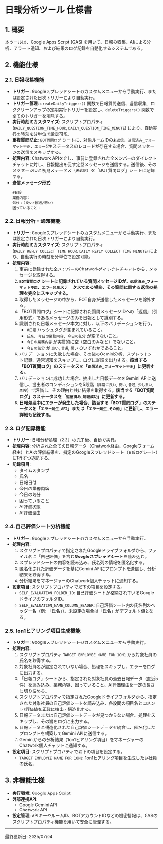 # 日報分析ツール 仕様書

## 1. 概要

本ツールは、Google Apps Script (GAS) を用いて、日報の収集、AIによる分析、アラート通知、および結果のログ記録を自動化するシステムである。

## 2. 機能仕様

### 2.1. 日報収集機能

-   **トリガー**: Googleスプレッドシートのカスタムメニューから手動実行、または設定された日次トリガーにより自動実行。
-   **トリガー管理**: `createDailyTriggers()` 関数で日報質問送信、返信収集、ログクリーンアップの定期実行トリガーを設定し、`deleteTriggers()` 関数で全てのトリガーを削除する。
-   **実行時刻のカスタマイズ**: スクリプトプロパティ (`DAILY_QUESTION_TIME_HOUR`, `DAILY_QUESTION_TIME_MINUTE`) により、自動実行の時刻を分単位で設定可能。
-   **重複質問防止**: `BOT質問ログ` シートに、対象ルームIDの`未返信`、`返信済み_フォーマット不正`、`エラー発生`ステータスのレコードが存在する場合、質問メッセージの送信をスキップする。
-   **処理内容**: Chatwork APIを介し、事前に登録された全メンバーのダイレクトチャットに対し、日報提出を促す定型メッセージを送信する。送信後、そのメッセージIDと初期ステータス（`未返信`）を「BOT質問ログ」シートに記録する。
-   **送信メッセージ形式**: 
    ```
    #日報
    業務内容：
    気分：(良い/普通/悪い)
    困っていること：
    ```

### 2.2. 日報分析・通知機能

-   **トリガー**: Googleスプレッドシートのカスタムメニューから手動実行、または設定された日次トリガーにより自動実行。
-   **実行時刻のカスタマイズ**: スクリプトプロパティ (`DAILY_REPLY_COLLECT_TIME_HOUR`, `DAILY_REPLY_COLLECT_TIME_MINUTE`) により、自動実行の時刻を分単位で設定可能。
-   **処理内容**:
    1.  事前に登録された全メンバーのChatworkダイレクトチャットから、メッセージを取得する。
    2.  **`BOT質問ログ` シートに記録されている質問メッセージIDが、`返信済み_フォーマット不正`、`エラー発生`ステータスである場合、その質問に関する返信の処理を完全にスキップする。**
    3.  取得したメッセージの中から、BOT自身が送信したメッセージを除外する。
    4.  「BOT質問ログ」シートに記録された質問メッセージIDへの「返信」（引用形式）であるメッセージのみを日報として識別する。
    5.  識別された日報メッセージ本文に対し、以下のバリデーションを行う。
        -   `#日報` ハッシュタグが含まれていること。
        -   `氏名`、`今日の業務内容`、`今日の気分` が空でないこと。
        -   `今日の業務内容` が実質的に空（空白のみなど）でないこと。
        -   `今日の気分` が `良い`, `普通`, `悪い` のいずれかであること。
    6.  バリデーションに失敗した場合、その後のGemini分析、スプレッドシート記録、通常通知をスキップし、ログに詳細を出力する。**該当する「BOT質問ログ」のステータスを「`返信済み_フォーマット不正`」に更新する。**
    7.  バリデーションに成功した場合、抽出した日報データをGemini APIに送信し、提出者のコンディションを5段階（`非常に良い`, `良い`, `普通`, `少し悪い`, `危険`）で評価し、その理由と共に結果を取得する。**該当する「BOT質問ログ」のステータスを「`返信済み_処理成功`」に更新する。**
    8.  **日報処理中にエラーが発生した場合、該当する「BOT質問ログ」のステータスを「`エラー発生_API`」または「`エラー発生_その他`」に更新し、エラー詳細も記録する。**

### 2.3. ログ記録機能

-   **トリガー**: 日報分析処理（2.2）の完了後、自動で実行。
-   **処理内容**: 分析された全ての日報データ（Chatwork経由、Googleフォーム経由）とAIの評価結果を、指定のGoogleスプレッドシート（`日報ログ`シート）に1行ずつ追記する。
-   **記録項目**:
    -   タイムスタンプ
    -   氏名
    -   日報日付
    -   今日の業務内容
    -   今日の気分
    -   困っていること
    -   AI評価状態
    -   AI評価理由

### 2.4. 自己評価シート分析機能

-   **トリガー**: Googleスプレッドシートのカスタムメニューから手動実行。
-   **処理内容**:
    1.  スクリプトプロパティで指定されたGoogleドライブフォルダから、ファイル名に「自己評価」を含む**Googleスプレッドシート**を読み込む。
    2.  スプレッドシートの内容を読み込み、氏名列の情報を匿名化する。
    3.  匿名化された評価データを基にGemini APIにプロンプトを送信し、分析結果を取得する。
    4.  分析結果をマネージャーのChatwork個人チャットに通知する。
-   **設定項目**: スクリプトプロパティで以下の項目を設定する。
    -   `SELF_EVALUATION_FOLDER_ID`: 自己評価シートが格納されているGoogleドライブのフォルダID。
    -   `SELF_EVALUATION_NAME_COLUMN_HEADER`: 自己評価シート内の氏名列のヘッダー名（例: 「氏名」）。未設定の場合は「氏名」がデフォルト値となる。

### 2.5. 1on1ヒアリング項目生成機能

-   **トリガー**: Googleスプレッドシートのカスタムメニューから手動実行。
-   **処理内容**:
    1.  スクリプトプロパティ `TARGET_EMPLOYEE_NAME_FOR_1ON1` から対象社員の氏名を取得する。
    2.  対象社員名が設定されていない場合、処理をスキップし、エラーをログに出力する。
    3.  「日報ログ」シートから、指定された対象社員の過去日報データ（直近5件）を読み込み、業務内容、困っていること、AI評価理由を一定の長さに切り詰める。
    4.  スクリプトプロパティで指定されたGoogleドライブフォルダから、指定された対象社員の自己評価シートを読み込み、各設問の項目名とコメント/評価値を正確に抽出・構造化する。
    5.  日報データまたは自己評価シートデータが見つからない場合、処理をスキップし、その旨をログに出力する。
    6.  日報データと構造化された自己評価シートデータを統合し、匿名化したプロンプトを構築してGemini APIに送信する。
    7.  Geminiからの分析結果（1on1ヒアリング項目）をマネージャーのChatwork個人チャットに通知する。
-   **設定項目**: スクリプトプロパティで以下の項目を設定する。
    -   `TARGET_EMPLOYEE_NAME_FOR_1ON1`: 1on1ヒアリング項目を生成したい社員の氏名。


## 3. 非機能仕様

-   **実行環境**: Google Apps Script
-   **外部連携API**:
    -   Google Gemini API
    -   Chatwork API
-   **設定管理**: APIキーやルームID、BOTアカウントIDなどの機密情報は、GASのスクリプトプロパティ機能を用いて安全に管理する。

---
最終更新日: 2025/07/04
